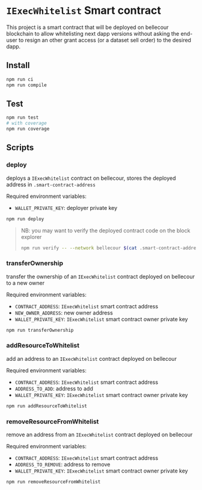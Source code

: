 # `IExecWhitelist` Smart contract

This project is a smart contract that will be deployed on bellecour blockchain to allow whitelisting next dapp versions without asking the end-user to resign an other grant access (or a dataset sell order) to the desired dapp.

## Install

```bash
npm run ci
npm run compile
```

## Test

```bash
npm run test
# with coverage
npm run coverage
```

## Scripts

### deploy

deploys a `IExecWhitelist` contract on bellecour, stores the deployed address in `.smart-contract-address`

Required environment variables:

- `WALLET_PRIVATE_KEY`: deployer private key

```bash
npm run deploy
```

> NB: you may want to verify the deployed contract code on the block explorer
>
> ```bash
> npm run verify -- --network bellecour $(cat .smart-contract-address)
> ```

### transferOwnership

transfer the ownership of an `IExecWhitelist` contract deployed on bellecour to a new owner

Required environment variables:

- `CONTRACT_ADDRESS`: `IExecWhitelist` smart contract address
- `NEW_OWNER_ADDRESS`: new owner address
- `WALLET_PRIVATE_KEY`: `IExecWhitelist` smart contract owner private key

```bash
npm run transferOwnership
```

### addResourceToWhitelist

add an address to an `IExecWhitelist` contract deployed on bellecour

Required environment variables:

- `CONTRACT_ADDRESS`: `IExecWhitelist` smart contract address
- `ADDRESS_TO_ADD`: address to add
- `WALLET_PRIVATE_KEY`: `IExecWhitelist` smart contract owner private key

```bash
npm run addResourceToWhitelist
```

### removeResourceFromWhitelist

remove an address from an `IExecWhitelist` contract deployed on bellecour

Required environment variables:

- `CONTRACT_ADDRESS`: `IExecWhitelist` smart contract address
- `ADDRESS_TO_REMOVE`: address to remove
- `WALLET_PRIVATE_KEY`: `IExecWhitelist` smart contract owner private key

```bash
npm run removeResourceFromWhitelist
```
